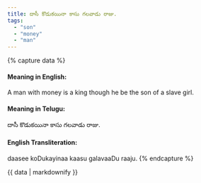 ```yaml
---
title: దాసీ కొడుకయినా కాసు గలవాడు రాజు.
tags:
  - "son"
  - "money"
  - "man"
---
```


{% capture data %}
#### Meaning in English:
A man with money is a king though he be the son of a slave girl.

#### Meaning in Telugu:
దాసీ కొడుకయినా కాసు గలవాడు రాజు.

#### English Transliteration:
daasee koDukayinaa kaasu galavaaDu raaju.
{% endcapture %}

{{ data | markdownify }}

